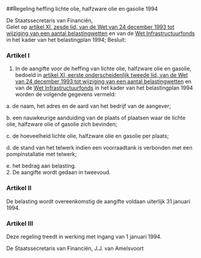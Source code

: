 <meta http-equiv='Content-Type' content='text/html; charset=utf-8' />

##Regeling heffing lichte olie, halfzware olie en gasolie 1994

De Staatssecretaris van Financiën,  
Gelet op [artikel XI, zesde lid, van de Wet van 24 december 1993 tot wijziging van een aantal belastingwetten](../../../../../../../../../../../wet/wijzigingswet/wet/op/de/inkomstenbelasting/1964/enz./(belastingplan/1994)/BWBR0006376/README.md) en van de [Wet Infrastructuurfonds](../../../../../../../../../../../wet/wet/infrastructuurfonds/BWBR0006001/README.md) in het kader van het belastingplan 1994;
Besluit:    

### Artikel  I  

1.  In de aangifte voor de heffing van lichte olie, halfzware olie en gasolie, bedoeld in [artikel XI, eerste onderscheidenlijk tweede lid, van de Wet van 24 december 1993 tot wijziging van een aantal belastingwetten](../../../../../../../../../../../wet/wijzigingswet/wet/op/de/inkomstenbelasting/1964/enz./(belastingplan/1994)/BWBR0006376/README.md) en van de [Wet Infrastructuurfonds](../../../../../../../../../../../wet/wet/infrastructuurfonds/BWBR0006001/README.md) in het kader van het belastingplan 1994 worden de volgende gegevens vermeld: 

a. de naam, het adres en de aard van het bedrijf van de aangever; 

b. een nauwkeurige aanduiding van de plaats of plaatsen waar de lichte olie, halfzware olie of gasolie zich bevinden; 

c. de hoeveelheid lichte olie, halfzware olie en gasolie per plaats; 

d. de stand van het telwerk indien een voorraadtank is verbonden met een pompinstallatie met telwerk; 

e. het bedrag aan belasting.    
2.  De aangifte wordt gedaan in tweevoud.  

### Artikel  II  

De belasting wordt overeenkomstig de aangifte voldaan uiterlijk 31 januari 1994. 

### Artikel  III  

Deze regeling treedt in werking met ingang van 1 januari 1994. 

De 
Staatssecretaris van Financiën, 
J.J. van  Amelsvoort      
